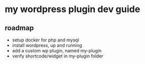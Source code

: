 my wordpress plugin dev guide
==

## roadmap

- setup docker for php and mysql
- install wordpress, up and running
- add a custom wp plugin, named my-plugin
- verify shortcode/widget in my-plugin folder